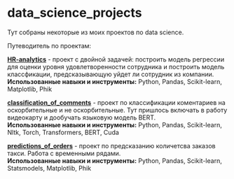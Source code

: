 # data_science_projects
Тут собраны некоторые из моих проектов по data science.

Путеводитель по проектам: 

[**HR-analytics**](https://github.com/eggggr/data_science_projects/tree/main/HR-analytics/README.md) - проект с двойной задачей: построить модель регрессии для оценки уровня удовлетворенности сотрудника и построить модель классфикации, предсказывающую уйдет ли сотрудник из компании.<br />
**Использованные навыки и инструменты:** Python, Pandas, Scikit-learn, Matplotlib, Phik

[**classification_of_comments**](https://github.com/eggggr/data_science_projects/tree/main/classification_of_comments/README.md) - проект по классификации коментариев на оскорбительные и не оскорбительные. Тут пришлось включать в работу видеокарту и дообучать языковую модель BERT. <br />
**Использованные навыки и инструменты:** Python, Pandas, Scikit-learn, Nltk, Torch, Transformers, BERT, Cuda

[**predictions_of_orders**](https://github.com/eggggr/data_science_projects/tree/main/predictions_of_orders/README.md) - проект по предсказанию количетсва заказов такси. Работа с временными рядами. <br />
**Использованные навыки и инструменты:** Python, Pandas, Scikit-learn, Statsmodels, Matplotlib, Phik

